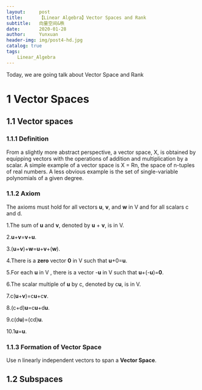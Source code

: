 ```yaml
---
layout:     post
title:      【Linear Algebra】Vector Spaces and Rank
subtitle:   向量空间&秩
date:       2020-01-28
author:     Yunxuan
header-img: img/post4-hd.jpg
catalog: true
tags: 
    Linear_Algebra
---
```

Today, we are going talk about Vector Space and Rank 
# 1 Vector Spaces
## 1.1 Vector spaces
### 1.1.1 Definition
From a slightly more abstract perspective, a vector space, X, is obtained by equipping vectors with the operations of addition and multiplication by a scalar. A simple example of a vector space is X = Rn, the space of n-tuples of real numbers. A less obvious example is the set of single-variable polynomials of a given degree.

### 1.1.2 Axiom
The axioms must hold for all vectors **u**, **v**, and **w** in V and for all scalars c and d.

1.The sum of **u** and **v**, denoted by **u** + **v**, is in V.

2.**u**+**v**=**v**+**u**.

3.(**u**+**v**)+**w**=**u**+**v**+(**w**).

4.There is a **zero** vector **0** in V such that **u**+0=**u**.

5.For each **u** in V , there is a vector -**u** in V such that **u**+(-**u**)=**0**.

6.The scalar multiple of **u** by c, denoted by c**u**, is in V.

7.c(**u**+**v**)=c**u**+c**v**.

8.(c+d)**u**=c**u**+d**u**.

9.c(d**u**)=(cd)**u**.

10.1**u**=**u**.


### 1.1.3 Formation of Vector Space
Use n linearly independent vectors to span a **Vector Space**.

## 1.2 Subspaces


